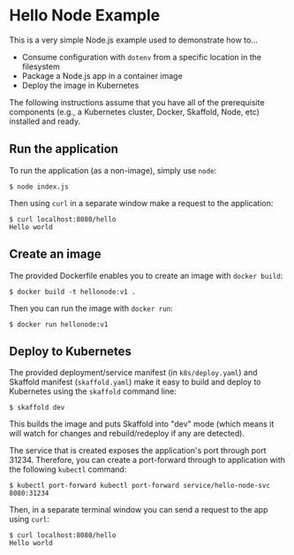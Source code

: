 # Hello Node Example

This is a very simple Node.js example used to demonstrate how to...

 - Consume configuration with `dotenv` from a specific location in the filesystem
 - Package a Node.js app in a container image
 - Deploy the image in Kubernetes

The following instructions assume that you have all of the prerequisite
components (e.g., a Kubernetes cluster, Docker, Skaffold, Node, etc) installed
and ready.

## Run the application

To run the application (as a non-image), simply use `node`:

```
$ node index.js
```

Then using `curl` in a separate window make a request to the application:

```
$ curl localhost:8080/hello
Hello world
```

## Create an image

The provided Dockerfile enables you to create an image with `docker build`:

```
$ docker build -t hellonode:v1 .
```

Then you can run the image with `docker run`:

```
$ docker run hellonode:v1
```

## Deploy to Kubernetes

The provided deployment/service manifest (in `k8s/deploy.yaml`) and Skaffold
manifest (`skaffold.yaml`) make it easy to build and deploy to Kubernetes using
the `skaffold` command line:

```
$ skaffold dev
```

This builds the image and puts Skaffold into "dev" mode (which means it will
watch for changes and rebuild/redeploy if any are detected).

The service that is created exposes the application's port through port 31234.
Therefore, you can create a port-forward through to application with the following
`kubectl` command:

```
$ kubectl port-forward kubectl port-forward service/hello-node-svc 8080:31234
```

Then, in a separate terminal window you can send a request to the app using
`curl`:

```
$ curl localhost:8080/hello
Hello world
```
